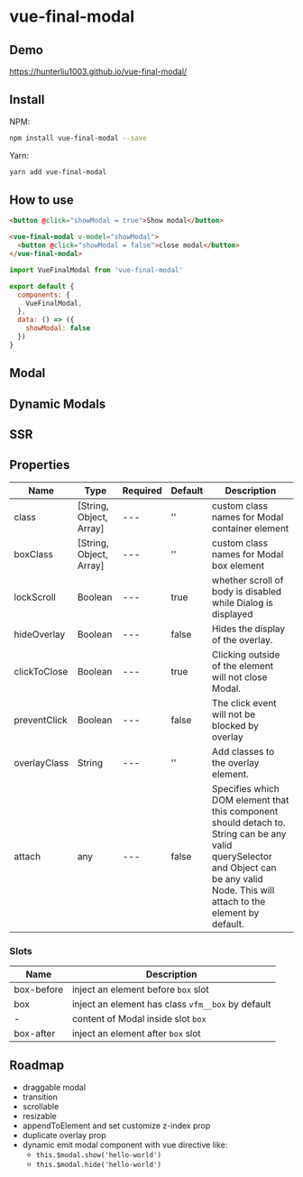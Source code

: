 # vue-final-modal

## Demo

https://hunterliu1003.github.io/vue-final-modal/

## Install

NPM:
```bash
npm install vue-final-modal --save
```

Yarn: 

```bash
yarn add vue-final-modal
```

## How to use

```html
<button @click="showModal = true">Show modal</button>

<vue-final-modal v-model="showModal">
  <button @click="showModal = false">close modal</button>
</vue-final-modal>
```

```js
import VueFinalModal from 'vue-final-modal'

export default {
  components: {
    VueFinalModal,
  },
  data: () => ({
    showModal: false
  })
}
```

## Modal

## Dynamic Modals

## SSR

## Properties

| Name | Type | Required | Default | Description |
| ---  | ---  | ---      | ---     | ---         |
| class | [String, Object, Array] | --- | '' | custom class names for Modal container element |
| boxClass | [String, Object, Array] | --- | '' | custom class names for Modal box element |
| lockScroll | Boolean | --- | true | whether scroll of body is disabled while Dialog is displayed |
| hideOverlay | Boolean | --- | false | Hides the display of the overlay. |
| clickToClose | Boolean | --- | true | Clicking outside of the element will not close Modal. |
| preventClick | Boolean | --- | false | The click event will not be blocked by overlay |
| overlayClass | String | --- | '' | Add classes to the overlay element. |
| attach | any | --- | false | Specifies which DOM element that this component should detach to. String can be any valid querySelector and Object can be any valid Node. This will attach to the <body> element by default. |

### Slots

| Name         | Description |
| ---          | --- |
| box-before  | inject an element before `box` slot |
| box  | inject an element has class `vfm__box` by default |
| -  | content of Modal inside slot `box` |
| box-after  | inject an element after `box` slot |


## Roadmap

- draggable modal
- transition
- scrollable
- resizable
- appendToElement and set customize z-index prop
- duplicate overlay prop
- dynamic emit modal component with vue directive like:
  - `this.$modal.show('hello-world')`
  - `this.$modal.hide('hello-world')`
